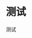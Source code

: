 # 测试

<demo title="累加器" src="./example/test.vue" desc="这是一个简单的累加器"></demo>

<demo title="测试111" src="./example/test.tsx" desc="嘿嘿test`1111`">
    <div class="button-desc">测试</div>
</demo>

<demo src="./example/tsTest.ts"></demo>
